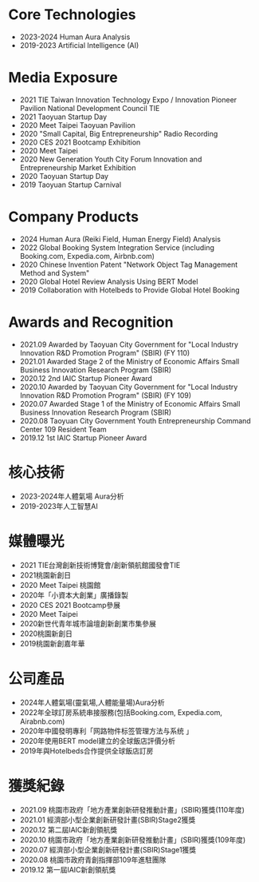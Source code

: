 
# Core Technologies
* 2023-2024 Human Aura Analysis
* 2019-2023 Artificial Intelligence (AI)


# Media Exposure
* 2021 TIE Taiwan Innovation Technology Expo / Innovation Pioneer Pavilion National Development Council TIE
* 2021 Taoyuan Startup Day
* 2020 Meet Taipei Taoyuan Pavilion
* 2020 "Small Capital, Big Entrepreneurship" Radio Recording
* 2020 CES 2021 Bootcamp Exhibition
* 2020 Meet Taipei
* 2020 New Generation Youth City Forum Innovation and Entrepreneurship Market Exhibition
* 2020 Taoyuan Startup Day
* 2019 Taoyuan Startup Carnival

# Company Products
* 2024 Human Aura (Reiki Field, Human Energy Field) Analysis
* 2022 Global Booking System Integration Service (including Booking.com, Expedia.com, Airbnb.com)
* 2020 Chinese Invention Patent "Network Object Tag Management Method and System"
* 2020 Global Hotel Review Analysis Using BERT Model
* 2019 Collaboration with Hotelbeds to Provide Global Hotel Booking

# Awards and Recognition
* 2021.09 Awarded by Taoyuan City Government for "Local Industry Innovation R&D Promotion Program" (SBIR) (FY 110)
* 2021.01 Awarded Stage 2 of the Ministry of Economic Affairs Small Business Innovation Research Program (SBIR)
* 2020.12 2nd IAIC Startup Pioneer Award
* 2020.10 Awarded by Taoyuan City Government for "Local Industry Innovation R&D Promotion Program" (SBIR) (FY 109)
* 2020.07 Awarded Stage 1 of the Ministry of Economic Affairs Small Business Innovation Research Program (SBIR)
* 2020.08 Taoyuan City Government Youth Entrepreneurship Command Center 109 Resident Team
* 2019.12 1st IAIC Startup Pioneer Award

# 核心技術
* 2023-2024年人體氣場 Aura分析
* 2019-2023年人工智慧AI
 
# 媒體曝光
* 2021 TIE台灣創新技術博覽會/創新領航館國發會TIE
* 2021桃園新創日
* 2020 Meet Taipei 桃園館
* 2020年「小資本大創業」廣播錄製
* 2020 CES 2021 Bootcamp參展
* 2020 Meet Taipei 
* 2020新世代青年城市論壇創新創業市集參展
* 2020桃園新創日
* 2019桃園新創嘉年華

# 公司產品
* 2024年人體氣場(靈氣場,人體能量場)Aura分析
* 2022年全球訂房系統串接服務(包括Booking.com, Expedia.com, Airabnb.com)
* 2020年中國發明專利「网路物件标签管理方法与系统 」
* 2020年使用BERT model建立的全球飯店評價分析
* 2019年與Hotelbeds合作提供全球飯店訂房
 
# 獲獎紀錄
* 2021.09 桃園市政府「地方產業創新研發推動計畫」(SBIR)獲獎(110年度)
* 2021.01 經濟部小型企業創新研發計畫(SBIR)Stage2獲獎
* 2020.12 第二屆IAIC新創領航獎
* 2020.10 桃園市政府「地方產業創新研發推動計畫」(SBIR)獲獎(109年度)
* 2020.07 經濟部小型企業創新研發計畫(SBIR)Stage1獲獎
* 2020.08 桃園市政府青創指揮部109年進駐團隊
* 2019.12 第一屆IAIC新創領航獎
